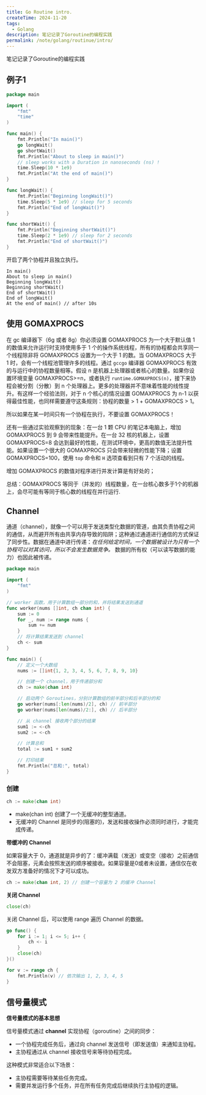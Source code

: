 ```yaml
---
title: Go Routine intro.
createTime: 2024-11-20
tags:
  - Golang
description: 笔记记录了Goroutine的编程实践
permalink: /note/golang/routinue/intro/
---
```

 笔记记录了Goroutine的编程实践
<!-- more -->
## 例子1 

```go
package main

import (
	"fmt"
	"time"
)

func main() {
	fmt.Println("In main()")
	go longWait()
	go shortWait()
	fmt.Println("About to sleep in main()")
	// sleep works with a Duration in nanoseconds (ns) !
	time.Sleep(10 * 1e9)
	fmt.Println("At the end of main()")
}

func longWait() {
	fmt.Println("Beginning longWait()")
	time.Sleep(5 * 1e9) // sleep for 5 seconds
	fmt.Println("End of longWait()")
}

func shortWait() {
	fmt.Println("Beginning shortWait()")
	time.Sleep(2 * 1e9) // sleep for 2 seconds
	fmt.Println("End of shortWait()")
}
```

开启了两个协程并且独立执行。

```
In main()
About to sleep in main()
Beginning longWait()
Beginning shortWait()
End of shortWait()
End of longWait()
At the end of main() // after 10s
```

## 使用 GOMAXPROCS

在 gc 编译器下（6g 或者 8g）你必须设置 GOMAXPROCS 为一个大于默认值 1 的数值来允许运行时支持使用多于 1 个的操作系统线程，所有的协程都会共享同一个线程除非将 GOMAXPROCS 设置为一个大于 1 的数。当 GOMAXPROCS 大于 1 时，会有一个线程池管理许多的线程。通过 `gccgo` 编译器 GOMAXPROCS 有效的与运行中的协程数量相等。假设 n 是机器上处理器或者核心的数量。如果你设置环境变量 GOMAXPROCS>=n，或者执行 `runtime.GOMAXPROCS(n)`，接下来协程会被分割（分散）到 n 个处理器上。更多的处理器并不意味着性能的线性提升。有这样一个经验法则，对于 n 个核心的情况设置 GOMAXPROCS 为 n-1 以获得最佳性能，也同样需要遵守这条规则：协程的数量 > 1 + GOMAXPROCS > 1。

所以如果在某一时间只有一个协程在执行，不要设置 GOMAXPROCS！

还有一些通过实验观察到的现象：在一台 1 颗 CPU 的笔记本电脑上，增加 GOMAXPROCS 到 9 会带来性能提升。在一台 32 核的机器上，设置 GOMAXPROCS=8 会达到最好的性能，在测试环境中，更高的数值无法提升性能。如果设置一个很大的 GOMAXPROCS 只会带来轻微的性能下降；设置 GOMAXPROCS=100，使用 `top` 命令和 `H` 选项查看到只有 7 个活动的线程。

增加 GOMAXPROCS 的数值对程序进行并发计算是有好处的；

总结：GOMAXPROCS 等同于（并发的）线程数量，在一台核心数多于1个的机器上，会尽可能有等同于核心数的线程在并行运行.

## Channel

通道（channel），就像一个可以用于发送类型化数据的管道，由其负责协程之间的通信，从而避开所有由共享内存导致的陷阱；这种通过通道进行通信的方式保证了同步性。数据在通道中进行传递：_在任何给定时间，一个数据被设计为只有一个协程可以对其访问，所以不会发生数据竞争。_ 数据的所有权（可以读写数据的能力）也因此被传递。

```go
package main

import (
	"fmt"
)

// worker 函数，用于计算数组一部分的和，并将结果发送到通道
func worker(nums []int, ch chan int) {
	sum := 0
	for _, num := range nums {
		sum += num
	}
	// 将计算结果发送到 channel
	ch <- sum
}

func main() {
	// 定义一个大数组
	nums := []int{1, 2, 3, 4, 5, 6, 7, 8, 9, 10}

	// 创建一个 channel，用于传递部分和
	ch := make(chan int)

	// 启动两个 Goroutines，分别计算数组的前半部分和后半部分的和
	go worker(nums[:len(nums)/2], ch) // 前半部分
	go worker(nums[len(nums)/2:], ch) // 后半部分

	// 从 channel 接收两个部分的结果
	sum1 := <-ch
	sum2 := <-ch

	// 计算总和
	total := sum1 + sum2

	// 打印结果
	fmt.Println("总和:", total)
}
```

### 创建

```go
ch := make(chan int)
```

+ make(chan int) 创建了一个无缓冲的整型通道。
+ 无缓冲的 Channel 是同步的(阻塞的)，发送和接收操作必须同时进行，才能完成传递。

**带缓冲的 Channel**

如果容量大于 0，通道就是异步的了：缓冲满载（发送）或变空（接收）之前通信不会阻塞，元素会按照发送的顺序被接收。如果容量是0或者未设置，通信仅在收发双方准备好的情况下才可以成功。

```go
ch := make(chan int, 2) // 创建一个容量为 2 的缓冲 Channel
```

**关闭 Channel**

```go
close(ch)
```

关闭 Channel 后，可以使用 range 遍历 Channel 的数据。

```go
go func() {
    for i := 1; i <= 5; i++ {
        ch <- i
    }
    close(ch)
}()

for v := range ch {
    fmt.Println(v) // 依次输出 1, 2, 3, 4, 5
}
```

## 信号量模式

**信号量模式的基本思想**

信号量模式通过 **channel** 实现协程（goroutine）之间的同步：

+ 一个协程完成任务后，通过向 channel 发送信号（即发送值）来通知主协程。
+ 主协程通过从 channel 接收信号来等待协程完成。

这种模式非常适合以下场景：

+ 主协程需要等待某些任务完成。
+ 需要并发运行多个任务，并在所有任务完成后继续执行主协程的逻辑。
